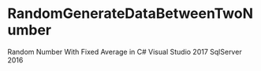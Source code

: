# RandomGenerateDataBetweenTwoNumber
Random Number With Fixed Average in C# 
Visual Studio 2017
SqlServer 2016
